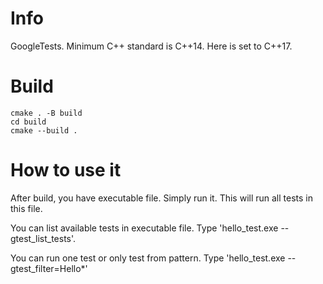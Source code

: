 # Info

GoogleTests. Minimum C++ standard is C++14. Here is set to C++17.

# Build

```
cmake . -B build
cd build
cmake --build .
```

# How to use it

After build, you have executable file. Simply run it. This will run all tests
in this file.

You can list available tests in executable file. Type
'hello_test.exe --gtest_list_tests'.

You can run one test or only test from pattern. Type
'hello_test.exe --gtest_filter=Hello*'
